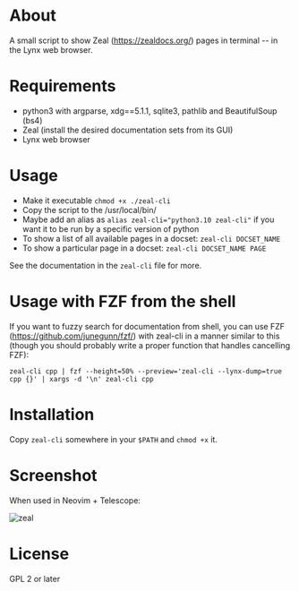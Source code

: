 # About

A small script to show Zeal (https://zealdocs.org/) pages
in terminal -- in the Lynx web browser.

# Requirements

- python3 with argparse, xdg==5.1.1, sqlite3, pathlib and BeautifulSoup (bs4)
- Zeal (install the desired documentation sets from its GUI)
- Lynx web browser

# Usage

- Make it executable `chmod +x ./zeal-cli`
- Copy the script to the /usr/local/bin/
- Maybe add an alias as `alias zeal-cli="python3.10 zeal-cli"` if you want it to be run by a specific version of python
- To show a list of all available pages in a docset: `zeal-cli DOCSET_NAME`
- To show a particular page in a docset: `zeal-cli DOCSET_NAME PAGE`

See the documentation in the `zeal-cli` file for more.

# Usage with FZF from the shell

If you want to fuzzy search for documentation from shell,
you can use FZF (https://github.com/junegunn/fzf/) with zeal-cli
in a manner similar to this (though you should probably write a
proper function that handles cancelling FZF):

    zeal-cli cpp | fzf --height=50% --preview='zeal-cli --lynx-dump=true cpp {}' | xargs -d '\n' zeal-cli cpp


# Installation

Copy `zeal-cli` somewhere in your `$PATH` and `chmod +x` it.

# Screenshot

When used in Neovim + Telescope:

![zeal](https://gitlab.com/manning-fpcpp-book/zeal-lynx-cli/-/wikis/uploads/af9817577bf8f696201489913e7a1a16/zeal.jpeg)

# License

GPL 2 or later
